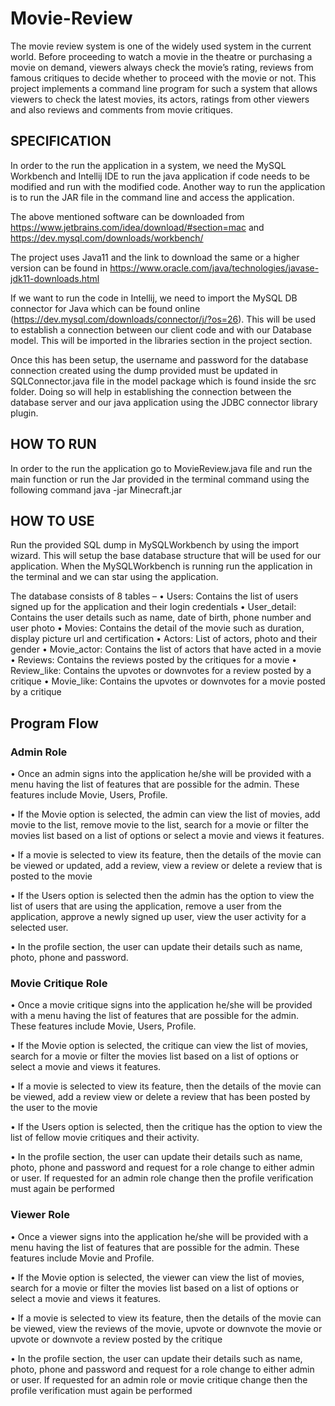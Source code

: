 # Movie-Review
The movie review system is one of the widely used system in the current world. Before proceeding to watch a movie in the theatre or purchasing a movie on demand, viewers always check the movie’s rating, reviews from famous critiques to decide whether to proceed with the movie or not. This project implements a command line program for such a system that allows viewers to check the latest movies, its actors, ratings from other viewers and also reviews and comments from movie critiques.

## SPECIFICATION
In order to the run the application in a system, we need the MySQL Workbench and Intellij IDE to run the java application if code needs to be modified and run with the modified code. Another way to run the application is to run the JAR file in the command line and access the application. 

The above mentioned software can be downloaded from https://www.jetbrains.com/idea/download/#section=mac and
https://dev.mysql.com/downloads/workbench/

The project uses Java11 and the link to download the same or a higher version can be found in https://www.oracle.com/java/technologies/javase-jdk11-downloads.html

If we want to run the code in Intellij, we need to import the MySQL DB connector for Java which can be found online (https://dev.mysql.com/downloads/connector/j/?os=26). This will be used to establish a connection between our client code and with our Database model. This will be imported in the libraries section in the project section.

Once this has been setup, the username and password for the database connection created using the dump provided must be updated in SQLConnector.java file in the model package which is found inside the src folder. Doing so will help in establishing the connection between the database server and our java application using the JDBC connector library plugin.

## HOW TO RUN
In order to the run the application go to MovieReview.java file and run the main function or run the Jar provided in the terminal command using the following command
				java -jar Minecraft.jar
 
## HOW TO USE
Run the provided SQL dump in MySQLWorkbench by using the import wizard. This will setup the base database structure that will be used for our application.
When the MySQLWorkbench is running run the application in the terminal and we can star using the application.

The database consists of 8 tables –
•	Users: Contains the list of users signed up for the application and their login credentials
•	User_detail: Contains the user details such as name, date of birth, phone number and user photo
•	Movies: Contains the detail of the movie such as duration, display picture url and certification
•	Actors: List of actors, photo and their gender
•	Movie_actor: Contains the list of actors that have acted in a movie
•	Reviews: Contains the reviews posted by the critiques for a movie
•	Review_like: Contains the upvotes or downvotes for a review posted by a critique
•	Movie_like: Contains the upvotes or downvotes for a movie posted by a critique

## Program Flow

### Admin Role
•	Once an admin signs into the application he/she will be provided with a menu having the list of features that are possible for the admin. These features include Movie, Users, Profile. 

•	If the Movie option is selected, the admin can view the list of movies, add movie to the list, remove movie to the list, search for a movie or filter the movies list based on a list of options or select a movie and views it features.

•	If a movie is selected to view its feature, then the details of the movie can be viewed or updated, add a review, view a review or delete a review that is posted to the movie

•	If the Users option is selected then the admin has the option to view the list of users that are using the application, remove a user from the application, approve a newly signed up user, view the user activity for a selected user.

•	In the profile section, the user can update their details such as name, photo, phone and password.

### Movie Critique Role
•	Once a movie critique signs into the application he/she will be provided with a menu having the list of features that are possible for the admin. These features include Movie, Users, Profile. 

•	If the Movie option is selected, the critique can view the list of movies, search for a movie or filter the movies list based on a list of options or select a movie and views it features.

•	If a movie is selected to view its feature, then the details of the movie can be viewed, add a review view or delete a review that has been posted by the user to the movie

•	If the Users option is selected, then the critique has the option to view the list of fellow movie critiques and their activity.

•	In the profile section, the user can update their details such as name, photo, phone and password and request for a role change to either admin or user. If requested for an admin role change then the profile verification must again be performed

### Viewer Role
•	Once a viewer signs into the application he/she will be provided with a menu having the list of features that are possible for the admin. These features include Movie and Profile. 

•	If the Movie option is selected, the viewer can view the list of movies, search for a movie or filter the movies list based on a list of options or select a movie and views it features.

•	If a movie is selected to view its feature, then the details of the movie can be viewed, view the reviews of the movie, upvote or downvote the movie or upvote or downvote a review posted by the critique

•	In the profile section, the user can update their details such as name, photo, phone and password and request for a role change to either admin or user. If requested for an admin role or movie critique change then the profile verification must again be performed
